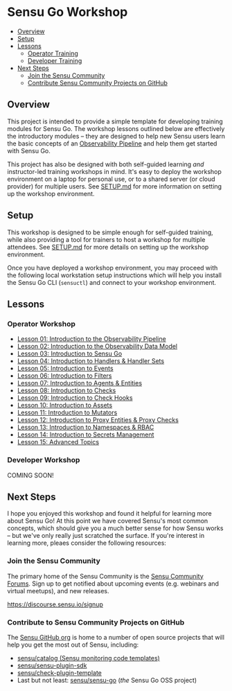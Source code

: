# Sensu Go Workshop

- [Overview](#overview)
- [Setup](#setup)
- [Lessons](#lessons)
  - [Operator Training](#operator-training)
  - [Developer Training](#developer-training)
- [Next Steps](#next-steps)
  - [Join the Sensu Community](#join-the-sensu-community)
  - [Contribute Sensu Community Projects on GitHub](#contribute-to-sensu-community-projects-on-github)

## Overview

This project is intended to provide a simple template for developing training
modules for Sensu Go. The workshop lessons outlined below are effectively the
introductory modules – they are designed to help new Sensu users learn the
basic concepts of an [Observability Pipeline][0-0] and help them get started
with Sensu Go.

This project has also be designed with both self-guided learning _and_
instructor-led training workshops in mind. It's easy to deploy the workshop
environment on a laptop for personal use, or to a shared server (or cloud
provider) for multiple users. See [SETUP.md][0-1] for more information on
setting up the workshop environment.

## Setup

This workshop is designed to be simple enough for self-guided training, while
also providing a tool for trainers to host a workshop for multiple attendees.
See [SETUP.md][0-1] for more details on setting up the workshop environment.

Once you have deployed a workshop environment, you may proceed with the
following local workstation setup instructions which will help you install
the Sensu Go CLI (`sensuctl`) and connect to your workshop environment.

## Lessons

### Operator Workshop

- [Lesson 01: Introduction to the Observability Pipeline](/lessons/operator/01/README.md#readme)
- [Lesson 02: Introduction to the Observability Data Model](/lessons/operator/02/README.md#readme)
- [Lesson 03: Introduction to Sensu Go](/lessons/operator/03/README.md#readme)
- [Lesson 04: Introduction to Handlers & Handler Sets](/lessons/operator/04/README.md#readme)
- [Lesson 05: Introduction to Events](/lessons/operator/05/README.md#readme)
- [Lesson 06: Introduction to Filters](/lessons/operator/06/README.md#readme)
- [Lesson 07: Introduction to Agents & Entities](/lessons/operator/07/README.md#readme)
- [Lesson 08: Introduction to Checks](/lessons/operator/08/README.md#readme)
- [Lesson 09: Introduction to Check Hooks](/lessons/operator/09/README.md#readme)
- [Lesson 10: Introduction to Assets](/lessons/operator/10/README.md#readme)
- [Lesson 11: Introduction to Mutators](/lessons/operator/11/README.md#readme)
- [Lesson 12: Introduction to Proxy Entities & Proxy Checks](/lessons/operator/12/README.md#readme)
- [Lesson 13: Introduction to Namespaces & RBAC](/lessons/operator/13/README.md#readme)
- [Lesson 14: Introduction to Secrets Management](/lessons/operator/14/README.md#readme)
- [Lesson 15: Advanced Topics](/lessons/operator/15/README.md#readme)

### Developer Workshop

COMING SOON!

## Next Steps

I hope you enjoyed this workshop and found it helpful for learning more about
Sensu Go! At this point we have covered Sensu's most common concepts, which
should give you a much better sense for how Sensu works – but we've only really
just scratched the surface. If you're interest in learning more, pleaes
consider the following resources:

### Join the Sensu Community

The primary home of the Sensu Community is the [Sensu Community Forums][Z-1].
Sign up to get notified about upcoming events (e.g. webinars and virtual
meetups), and new releases.

https://discourse.sensu.io/signup

### Contribute to Sensu Community Projects on GitHub

The [Sensu GitHub org][Z-2] is home to a number of open source projects that will help you get the most out of Sensu, including:

- [sensu/catalog (Sensu monitoring code templates)][Z-3]
- [sensu/sensu-plugin-sdk][Z-4]
- [sensu/check-plugin-template][Z-5]
- Last but not least: [sensu/sensu-go][Z-6] (_the_ Sensu Go OSS project)

[x-x]: #

[0-0]: #observability-pipeline
[0-1]: /docs/SETUP.md
[0-2]: https://docs.sensu.io/sensu-go/latest/operations/deploy-sensu/install-sensu/#install-sensuctl
[0-3]: https://docs.sensu.io/sensu-go/latest/
[0-4]: https://docs.sensu.io/sensu-go/latest/reference/apikeys/

[1-1]: https://docs.sensu.io/sensu-go/latest/reference/handlers/
[1-2]: https://docs.sensu.io/sensu-go/latest/api/events/
[1-3]: https://docs.sensu.io/sensu-go/latest/reference/entities/
[1-4]: https://https://docs.sensu.io/sensu-go/latest/api/entities/
[1-5]: https://docs.sensu.io/sensu-go/latest/reference/filters/

[2-1]: https://docs.sensu.io/sensu-go/latest/reference/agent/
[2-2]: https://docs.sensu.io/sensu-go/latest/reference/agent/#create-monitoring-events-using-the-agent-api
[2-3]: https://docs.sensu.io/sensu-go/latest/reference/checks/
[2-4]: https://docs.sensu.io/sensu-go/latest/reference/events/
[2-5]: https://en.wikipedia.org/wiki/Standard_streams

[Z-1]: https://discourse.sensu.io
[Z-2]: https://github.com/sensu/
[Z-3]: https://github.com/sensu/catalog
[Z-4]: https://github.com/sensu/sensu-plugin-sdk
[Z-5]: https://github.com/sensu/check-plugin-template
[Z-6]: https://github.com/sensu/sensu-go
